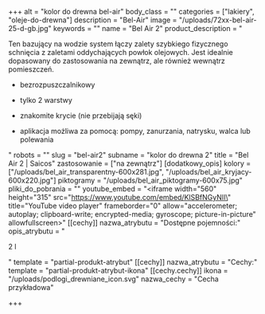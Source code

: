 +++
alt = "kolor do drewna bel-air"
body_class = ""
categories = ["lakiery", "oleje-do-drewna"]
description = "Bel-Air"
image = "/uploads/72xx-bel-air-25-d-gb.jpg"
keywords = ""
name = "Bel Air 2"
product_description = "<p>Ten bazujący na wodzie system łączy zalety szybkiego fizycznego schnięcia z zaletami oddychających powłok olejowych. Jest idealnie dopasowany do zastosowania na zewnątrz, ale również wewnątrz pomieszczeń.</p><ul><li><p>bezrozpuszczalnikowy</p></li><li><p>tylko 2 warstwy</p></li><li><p>znakomite krycie (nie przebijają sęki)</p></li><li><p>aplikacja możliwa za pomocą: pompy, zanurzania, natrysku, walca lub polewania</p></li></ul>"
robots = ""
slug = "bel-air2"
subname = "kolor do drewna 2"
title = "Bel Air 2 | Saicos"
zastosowanie = ["na zewnątrz"]
[dodatkowy_opis]
kolory = ["/uploads/bel_air_transparentny-600x281.jpg", "/uploads/bel_air_kryjacy-600x220.jpg"]
piktogramy = "/uploads/bel_air_piktogramy-600x75.jpg"
pliki_do_pobrania = ""
youtube_embed = "<iframe width=\"560\" height=\"315\" src=\"https://www.youtube.com/embed/KlSBfNGyNII\" title=\"YouTube video player\" frameborder=\"0\" allow=\"accelerometer; autoplay; clipboard-write; encrypted-media; gyroscope; picture-in-picture\" allowfullscreen></iframe>"
[[cechy]]
nazwa_atrybutu = "Dostępne pojemności:"
opis_atrybutu = "<p>2 l</p>"
template = "partial-produkt-atrybut"
[[cechy]]
nazwa_atrybutu = "Cechy:"
template = "partial-produkt-atrybut-ikona"
[[cechy.cechy]]
ikona = "/uploads/podlogi_drewniane_icon.svg"
nazwa_cechy = "Cecha przykładowa"

+++
